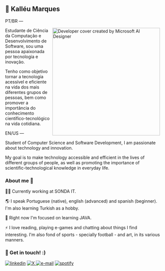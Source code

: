 
## 🚀 Kalléu Marques
PT/BR — 

<img align="right" alt="Developer cover created by Microsoft AI Designer" height="350" src="https://i.ibb.co/jLj8C6w/cover.png">

Estudante de Ciência da Computação e Desenvolvimento de Software, sou uma pessoa apaixonada por tecnologia e inovação. 

Tenho como objetivo tornar a tecnologia acessível e eficiente na vida dos mais diferentes grupos de pessoas, bem como promover a importância do conhecimento científico-tecnológico na vida cotidiana.

EN/US — 

Student of Computer Science and Software Development, I am passionate about technology and innovation.

My goal is to make technology accessible and efficient in the lives of different groups of people, as well as promoting the importance of scientific-technological knowledge in everyday life.


### About me 🙌

👩‍💻 Currently working at SONDA IT.

🌎 I speak Portuguese (native), english (advanced) and spanish (beginner). I'm also learning Turkish as a hobby.

🧠 Right now I'm focused on learning JAVA.

⚡️ I love reading, playing e-games and chatting about things I find interesting. I'm also fond of sports - specially football - and art, in its various manners.


### 🔗 Get in touch! :)

[![linkedin](https://img.shields.io/badge/LinkedIn-0077B5?style=for-the-badge&logo=linkedin&logoColor=white)](https://www.linkedin.com/in/kallmarques)
[![X](https://img.shields.io/badge/Twitter-1DA1F2?style=for-the-badge&logo=twitter&logoColor=white)
](https://x.com/kallvxz)
[![e-mail](https://img.shields.io/badge/Gmail-D14836?style=for-the-badge&logo=gmail&logoColor=white)](mailto:lleu.marques29@gmail.com)
[![spotify](https://img.shields.io/badge/Spotify-1ED760?&style=for-the-badge&logo=spotify&logoColor=white)](https://open.spotify.com/user/1lkvx3xlivs3wy15ecelore8k?si=c75b34be207d48ef)
